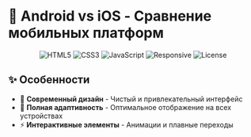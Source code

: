 # 📱 Android vs iOS - Сравнение мобильных платформ

<div align="center">

![HTML5](https://img.shields.io/badge/HTML5-E34F26?style=for-the-badge&logo=html5&logoColor=white)
![CSS3](https://img.shields.io/badge/CSS3-1572B6?style=for-the-badge&logo=css3&logoColor=white)
![JavaScript](https://img.shields.io/badge/JavaScript-F7DF1E?style=for-the-badge&logo=javascript&logoColor=black)
![Responsive](https://img.shields.io/badge/Responsive-Yes-green?style=for-the-badge)
![License](https://img.shields.io/badge/License-MIT-yellow?style=for-the-badge)


</div>


## ✨ Особенности

- 🎨 **Современный дизайн** - Чистый и привлекательный интерфейс
- 📱 **Полная адаптивность** - Оптимальное отображение на всех устройствах
- ⚡ **Интерактивные элементы** - Анимации и плавные переходы
